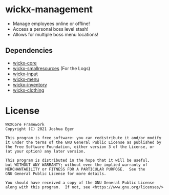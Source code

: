 # wickx-management
- Manage employees online or offline!
- Access a personal boss level stash!
- Allows for multiple boss menu locations!

## Dependencies
- [wickx-core](https://github.com/wickxcore-framework/wickx-core)
- [wickx-smallresources](https://github.com/wickxcore-framework/wickx-smallresources) (For the Logs)
- [wickx-input](https://github.com/wickxcore-framework/wickx-input)
- [wickx-menu](https://github.com/wickxcore-framework/wickx-menu)
- [wickx-inventory](https://github.com/wickxcore-framework/wickx-inventory)
- [wickx-clothing](https://github.com/wickxcore-framework/wickx-clothing)

# License

    WKXCore Framework
    Copyright (C) 2021 Joshua Eger

    This program is free software: you can redistribute it and/or modify
    it under the terms of the GNU General Public License as published by
    the Free Software Foundation, either version 3 of the License, or
    (at your option) any later version.

    This program is distributed in the hope that it will be useful,
    but WITHOUT ANY WARRANTY; without even the implied warranty of
    MERCHANTABILITY or FITNESS FOR A PARTICULAR PURPOSE.  See the
    GNU General Public License for more details.

    You should have received a copy of the GNU General Public License
    along with this program.  If not, see <https://www.gnu.org/licenses/>
